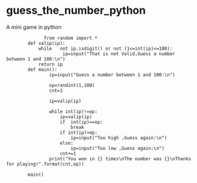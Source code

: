 # guess_the_number_python
A mini game in python

                  from random import *
            def valip(ip):
                while   not ip.isdigit() or not (1<=int(ip)<=100):
                         ip=input("That is not Valid,Guess a number between 1 and 100:\n")
                return ip
            def main():
                    ip=input("Guess a number between 1 and 100:\n")

                    op=randint(1,100)
                    cnt=1

                    ip=valip(ip)

                    while int(ip)!=op:
                        ip=valip(ip)
                        if  int(ip)==op:
                            break
                        if int(ip)>op:
                            ip=input("Too high ,Guess again:\n")
                        else:
                            ip=input("Too low ,Guess again:\n")
                        cnt+=1
                    print("You won in {} times\nThe number was {}\nThanks for playing!".format(cnt,op))

            main()
